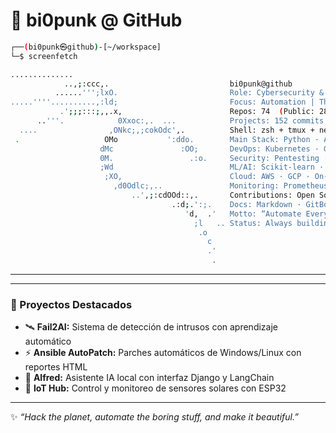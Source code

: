 # 🧠 bi0punk @ GitHub

```bash
┌──(bi0punk㉿github)-[~/workspace]
└─$ screenfetch

..............                                  
            ..,;:ccc,.                           bi0punk@github
          ......''';lxO.                         Role: Cybersecurity & DevOps Engineer
.....''''..........,:ld;                         Focus: Automation | Threat Detection | Infrastructure as Code
           .';;;:::;,,.x,                        Repos: 74  (Public: 28 / Private: 46)
      ..'''.            0Xxoc:,.  ...            Projects: 152 commits last month
  ....                ,ONkc;,;cokOdc',.          Shell: zsh + tmux + neovim
 .                   OMo           ':ddo.        Main Stack: Python · Ansible · Docker · FastAPI
                    dMc               :OO;       DevOps: Kubernetes · GitLab CI · ArgoCD · Terraform
                    0M.                 .:o.     Security: Pentesting · Threat Intel · SIEM Integration
                    ;Wd                          ML/AI: Scikit-learn · YOLOv8 · LangChain
                     ;XO,                        Cloud: AWS · GCP · On-Prem Hybrid
                       ,d0Odlc;,..               Monitoring: Prometheus · Grafana · Alloy · Zabbix
                           ..',;:cdOOd::,.       Contributions: Open Source Tools & Automation Scripts
                                    .:d;.':;.    Docs: Markdown · GitBook · MkDocs · Obsidian
                                       'd,  .'   Motto: “Automate Everything. Secure Everything.”
                                         ;l   .. Status: Always building something new ⚙️
                                          .o     
                                            c   
                                            .'  
                                             .  
```

---
---

### 🧩 Proyectos Destacados

- 🛰️ **Fail2AI:** Sistema de detección de intrusos con aprendizaje automático  
- ⚡ **Ansible AutoPatch:** Parches automáticos de Windows/Linux con reportes HTML  
- 🧠 **Alfred:** Asistente IA local con interfaz Django y LangChain  
- 📡 **IoT Hub:** Control y monitoreo de sensores solares con ESP32  

---

✨ _“Hack the planet, automate the boring stuff, and make it beautiful.”_
